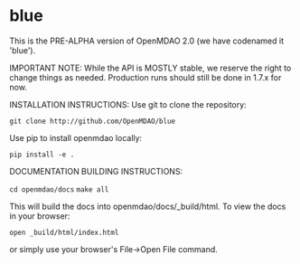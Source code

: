 # blue
This is the PRE-ALPHA version of OpenMDAO 2.0
(we have codenamed it 'blue').

IMPORTANT NOTE:
While the API is MOSTLY stable, we reserve the right to change things as needed.
Production runs should still be done in 1.7.x for now.

INSTALLATION INSTRUCTIONS:
Use git to clone the repository:

`git clone http://github.com/OpenMDAO/blue`

Use pip to install openmdao locally:

`pip install -e .`


DOCUMENTATION BUILDING INSTRUCTIONS:

`cd openmdao/docs`
`make all`

This will build the docs into openmdao/docs/_build/html.
To view the docs in your browser:

`open _build/html/index.html`

or simply use your browser's File->Open File command.
